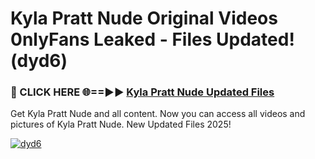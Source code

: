 # Kyla Pratt Nude Original Videos 0nlyFans Leaked - Files Updated! (dyd6)

<h3>🔴 CLICK HERE 🌐==►► <a href="https://tinyurl.com/y5r63du9" rel="nofollow">Kyla Pratt Nude Updated Files</a></h3>

Get Kyla Pratt Nude and all content. Now you can access all videos and pictures of Kyla Pratt Nude. New Updated Files 2025!

[![dyd6](https://i.imgur.com/UVo9nyh.gif)](https://tinyurl.com/y5r63du9)
